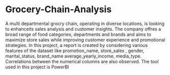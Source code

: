 # Grocery-Chain-Analysis
A multi departmental grocry chain, operating in diverse locations, is looking to enhanceits sales analysis and customer insights.
The company offres a broad range of food categories, departments and brands and aims to maximize store sales while improving customer experience and promotional strategies.
In this project, a report is created by considering various features of the dataset like promotion_name, store_sales , gender, marital_status, brand_name
average_yearly_income, media_type. Correlations between the numerical columns are also observed.
The tool used in this project is PowerBI
